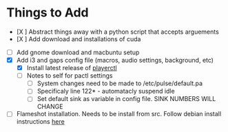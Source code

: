 # Things to Add
- [X ] Abstract things away with a python script that accepts arguements
- [X ] Add download and installations of cuda
- [ ] Add gnome download and macbuntu setup
-  [X] Add i3 and gaps config file (macros, audio settings, background, etc)
  - [X] Install latest release of [playerctl](https://github.com/acrisci/playerctl) 
  - [ ] Notes to self for pactl settings 
    - [ ] System changes need to be made to /etc/pulse/default.pa 
    - [ ] Specificaly line 122* - automatacly suspend idle
    - [ ] Set default sink as variable in config file. SINK NUMBERS WILL CHANGE 
- [ ] Flameshot installation. Needs to be install from src. Follow debian install instructions [here](https://github.com/lupoDharkael/flameshot#install)
